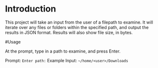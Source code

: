 # Introduction

This project will take an input from the user of a filepath to examine.
It will iterate over any files or folders within the specified path, and output the results in JSON format.
Results will also show file size, in bytes.

#Usage

At the prompt, type in a path to examine, and press Enter.

Prompt: `Enter path:`
Example Input: `~/home/<user>/Downloads`
